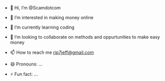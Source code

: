 - 👋 Hi, I’m @Scamdotcom
- 👀 I’m interested in making money online
- 🌱 I’m currently learning coding
- 💞️ I’m looking to collaborate on methods and oppurtunities to make easy money
- 📫 How to reach me rip7jeff@gmail.com


- 😄 Pronouns: ...
- ⚡ Fun fact: ...

<!---
Scamdotcom/Scamdotcom is a ✨ special ✨ repository because its `README.md` (this file) appears on your GitHub profile.
You can click the Preview link to take a look at your changes.
--->
